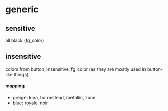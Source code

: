 # generic
## sensitive

all black (fg_color)

## insensitive

colors from button_insensitive_fg_color (as they are mostly used in button-like things)

#### mapping
* greige: luna, homestead, metallic, zune
* blue: royale, noir
